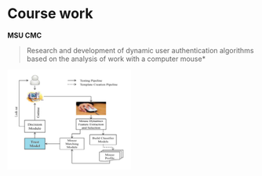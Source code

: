 # Course work
**MSU CMC**

> Research and development of dynamic user authentication algorithms  
> based on the analysis of work with a computer mouse*

<img src="https://github.com/Berezniker/HiddenMouse/blob/master/TeX/TrustModel.png" width="50%">
